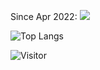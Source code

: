 Since Apr 2022:
<img src="https://wakatime.com/share/@jod77/37beaa6c-a23d-45f4-adf4-a0da9552b3a3.svg" style="width=40%">

<!---
![Anurag's GitHub stats](https://readmestats2.vercel.app/api?username=jod77&count_private=true&show_icons=true&theme=Gradient)--->
![Top Langs](https://readmestats2.vercel.app/api/top-langs/?username=jod77&count_private=true&theme=Gradient)

<!---![willianrod's wakatime stats](https://readmestats2.vercel.app/api/wakatime?username=jod77)--->


![Visitor](https://visitor-badge.laobi.icu/badge?page_id=jod77)
